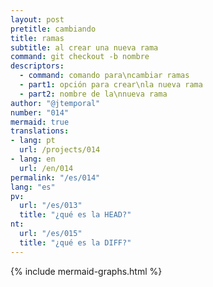 ```yaml
---
layout: post
pretitle: cambiando
title: ramas
subtitle: al crear una nueva rama
command: git checkout -b nombre
descriptors:
  - command: comando para\ncambiar ramas
  - part1: opción para crear\nla nueva rama
  - part2: nombre de la\nnueva rama
author: "@jtemporal"
number: "014"
mermaid: true
translations:
- lang: pt
  url: /projects/014
- lang: en
  url: /en/014
permalink: "/es/014"
lang: "es"
pv:
  url: "/es/013"
  title: "¿qué es la HEAD?"
nt:
  url: "/es/015"
  title: "¿qué es la DIFF?"
---
```


{% include mermaid-graphs.html %}